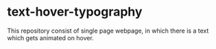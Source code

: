 # text-hover-typography
This repository consist of single page webpage, in which there is a text which gets animated on hover.

